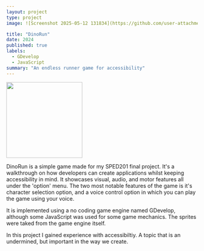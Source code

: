 ```yaml
---
layout: project
type: project
image: ![Screenshot 2025-05-12 131834](https://github.com/user-attachments/assets/e7c33828-f6aa-4425-b273-52b4283b66ae)

title: "DinoRun"
date: 2024
published: true
labels:
  - GDevelop
  - JavaScript
summary: "An endless runner game for accessibility"
---
```


<div class="text-center p-4">
  <img width="200px" src="[(https://github.com/richardkimm/richardkimm.github.io/blob/main/img/Screenshot%202025-05-12%20131818.png)" >

</div>

DinoRun is a simple game made for my SPED201 final project. It's a walkthrough on how developers can create applications whilst keeping accessibility in mind. It showcases visual, audio, and motor features all under the 'option' menu. The two most notable features of the game is it's character selection option, and a voice control option in which you can play the game using your voice.

It is implemented using a no coding game engine named GDevelop, although some JavaScript was used for some game mechanics. The sprites were taked from the game engine itself.

In this project I gained experience with accessibiltiy. A topic that is an undermined, but important in the way we create.
